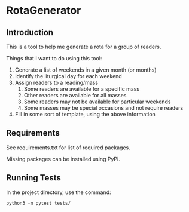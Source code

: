 # RotaGenerator

## Introduction

This is a tool to help me generate a rota for a group of readers.

Things that I want to do using this tool:

1. Generate a list of weekends in a given month (or months)
2. Identify the liturgical day for each weekend
3. Assign readers to a reading/mass
   1. Some readers are available for a specific mass
   2. Other readers are available for all masses
   3. Some readers may not be available for particular weekends
   4. Some masses may be special occasions and not require readers
4. Fill in some sort of template, using the above information

## Requirements

See requirements.txt for list of required packages.

Missing packages can be installed using PyPi.

## Running Tests

In the project directory, use the command:

``
python3 -m pytest tests/
``
